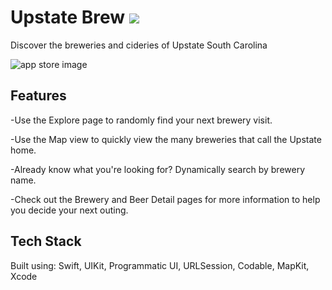 # Upstate Brew <a href="https://apps.apple.com/us/app/rgb-matcher/id1515839604?ls=1"><img src="https://cedavis12.github.io/rgbmatcher/img/app-store-badge.svg"/></a>

Discover the breweries and cideries of Upstate South Carolina

<img src="https://cedavis12.github.io/upstatebrew/img/composite.png" alt="app store image"/>

## Features

-Use the Explore page to randomly find your next brewery visit.

-Use the Map view to quickly view the many breweries that call the Upstate home.

-Already know what you're looking for? Dynamically search by brewery name.

-Check out the Brewery and Beer Detail pages for more information to help you decide your next outing.

## Tech Stack
Built using: Swift, UIKit, Programmatic UI, URLSession, Codable, MapKit, Xcode



